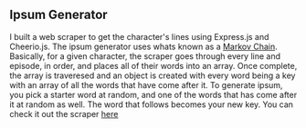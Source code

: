 ## Ipsum Generator

I built a web scraper to get the character's lines using Express.js and Cheerio.js. The ipsum generator uses whats known as a [Markov Chain](https://en.wikipedia.org/wiki/Markov_chain). Basically, for a given character, the scraper goes through every line and episode, in order, and places all of their words into an array. Once complete, the array is traveresed and an object is created with every word being a key with an array of all the words that have come after it. To generate ipsum, you pick a starter word at random, and one of the words that has come after it at random as well. The word that follows becomes your new key. You can check it out the scraper [here](https://github.com/japamat/daria-scraper/blob/master/dariaScraper.js)  